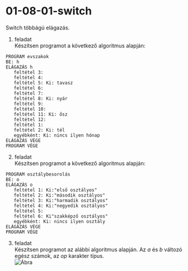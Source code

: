 # 01-08-01-switch
Switch többágú elágazás.  
1. feladat  
Készítsen programot a következő algoritmus alapján:  
```
PROGRAM evszakok
BE: h
ELÁGAZÁS h
   feltétel 3:
   feltétel 4:
   feltétel 5: Ki: tavasz
   feltétel 6:
   feltétel 7:
   feltétel 8: Ki: nyár
   feltétel 9:
   feltétel 10: 
   feltétel 11: Ki: ősz
   feltétel 12:
   feltétel 1:
   feltétel 2: Ki: tél
   egyébként: Ki: nincs ilyen hónap
ELÁGAZÁS VÉGE
PROGRAM VÉGE
```
2. feladat  
Készítsen programot a következő algoritmus alapján:  
```
PROGRAM osztálybesorolás
BE: o
ELÁGAZÁS o
   feltétel 1: Ki:"első osztályos"
   feltétel 2: Ki:"második osztályos"
   feltétel 3: Ki:"harmadik osztályos"
   feltétel 4: Ki:"negyedik osztályos"
   feltétel 5:
   feltétel 6: Ki"szakképző osztályos"
   egyébként: Ki: nincs ilyen osztály
ELÁGAZÁS VÉGE
PROGRAM VÉGE
```
3. feladat  
Készítsen programot az alábbi algoritmus alapján.
Az *a* és *b* változó egész számok, az *op* karakter típus.   
![Ábra](https://user-images.githubusercontent.com/6060514/110628069-fa5cc180-81a2-11eb-96fd-84a58f55425d.png)
